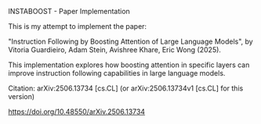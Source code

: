 INSTABOOST - Paper Implementation

This is my attempt to implement the paper:

"Instruction Following by Boosting Attention of Large Language Models", by Vitoria Guardieiro, Adam Stein, Avishree Khare, Eric Wong (2025).

This implementation explores how boosting attention in specific layers can improve instruction following capabilities in large language models.

Citation:
arXiv:2506.13734 [cs.CL]
 	(or arXiv:2506.13734v1 [cs.CL] for this version)
 
https://doi.org/10.48550/arXiv.2506.13734